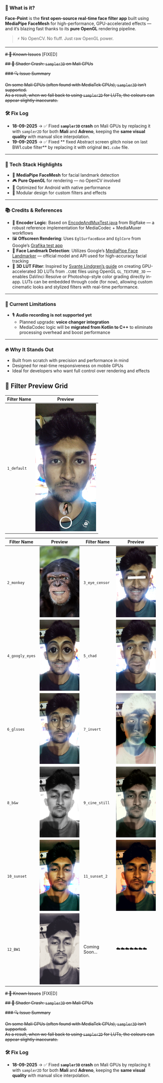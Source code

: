 ### 🎯 What is it?

**Face-Point** is the **first open-source real-time face filter app** built using **MediaPipe FaceMesh** for high-performance, GPU-accelerated effects — and it’s blazing fast thanks to its **pure OpenGL** rendering pipeline.

> ⚡ No OpenCV. No fluff. Just raw OpenGL power.

---
~~# 🐞 Known Issues~~ [FIXED]

~~## 🧨 Shader Crash: `sampler3D` on Mali GPUs~~

~~### 🔍 Issue Summary~~

~~On some Mali GPUs (often found with MediaTek CPUs), `sampler3D` isn’t supported.~~  
~~As a result, when we fall back to using `sampler2D` for LUTs, the colours can appear slightly inaccurate.~~

### 🛠️ Fix Log

- **18-09-2025** → ✅ Fixed **`sampler3D` crash** on Mali GPUs by replacing it with `sampler2D` for both **Mali** and **Adreno**, keeping the **same visual quality** with manual slice interpolation.
- **19-09-2025** → ✅ Fixed ** fixed Abstract screen glitch noise on last BW1.cube filter** by replacing it with original `BW1.cube` file.
---

### 🧵 Tech Stack Highlights

- 🧠 **MediaPipe FaceMesh** for facial landmark detection
- 🎮 **Pure OpenGL** for rendering — no OpenCV involved
- 📱 Optimized for Android with native performance
- 🧩 Modular design for custom filters and effects

---

### 📚 Credits & References

- 🎥 **Encoder Logic**: Based on [EncodeAndMuxTest.java](https://bigflake.com/mediacodec/EncodeAndMuxTest.java.txt) from Bigflake — a robust reference implementation for MediaCodec + MediaMuxer workflows
- 🖼️ **Offscreen Rendering**: Uses `EglSurfaceBase` and `EglCore` from Google’s [Grafika test app](https://github.com/google/grafika)
- 🧠 **Face Landmark Detection**: Utilizes Google’s [MediaPipe Face Landmarker](https://ai.google.dev/edge/mediapipe/solutions/vision/face_landmarker/android) — official model and API used for high-accuracy facial tracking
- 🎨 **3D LUT Filter**: Inspired by [Svante Lindgren’s guide](https://svnte.se/3d-lut) on creating GPU-accelerated 3D LUTs from `.CUBE` files using OpenGL `GL_TEXTURE_3D` — enables DaVinci Resolve or Photoshop-style color grading directly in-app. LUTs can be embedded through code (for now), allowing custom cinematic looks and stylized filters with real-time performance.

---

### 🚫 Current Limitations

- 🎙️ **Audio recording is not supported yet**
  - Planned upgrade: **voice changer integration**
  - MediaCodec logic will be **migrated from Kotlin to C++** to eliminate processing overhead and boost performance

---

### 🔥 Why It Stands Out

- Built from scratch with precision and performance in mind
- Designed for real-time responsiveness on mobile GPUs
- Ideal for developers who want full control over rendering and effects

## 🎨 Filter Preview Grid

| Filter Name | Preview |
| ----------- | ------- |
| `1_default` | <img src="screenshots/1_default.png" style="width:200px;"/> |

| Filter Name       | Preview                                                                 | Filter Name       | Preview                                                                  |
|-------------------|-------------------------------------------------------------------------|-------------------|---------------------------------------------------------------------------|
| `2_monkey`        | <img src="screenshots/2_monkey.png" style="width:200px;"/>              | `3_eye_censor`    | <img src="screenshots/3_eye_censor.png" style="width:200px;"/>           |
| `4_googly_eyes`   | <img src="screenshots/4_googly_eyes.png" style="width:200px;"/>         | `5_chad`          | <img src="screenshots/5_chad.png" style="width:200px;"/>                 |
| `6_glsses`        | <img src="screenshots/6_glsses.png" style="width:200px;"/>              | `7_invert`        | <img src="screenshots/7_invert.png" style="width:200px;"/>               |
| `8_b&w`           | <img src="screenshots/8_b&w.png" style="width:200px;"/>                 | `9_cine_still`    | <img src="screenshots/9_cine_still.png" style="width:200px;"/>           |
| `10_sunset`       | <img src="screenshots/10_sunset.png" style="width:200px;"/>             | `11_sunset_2`     | <img src="screenshots/11_sunset_2.png" style="width:200px;"/>            |
| `12_BW1`          | <img src="screenshots/12_BW1.png" style="width:200px;"/>                | Coming Soon...    | ☁️☁️☁️☁️☁️☁️☁️                                                           |

~~# 🐞 Known Issues~~ [FIXED] 

~~## 🧨 Shader Crash: `sampler3D` on Mali GPUs~~

~~### 🔍 Issue Summary~~

~~On some Mali GPUs (often found with MediaTek CPUs), `sampler3D` isn’t supported.~~  
~~As a result, when we fall back to using `sampler2D` for LUTs, the colours can appear slightly inaccurate.~~

### 🛠️ Fix Log

- **18-09-2025** → ✅ Fixed **`sampler3D` crash** on Mali GPUs by replacing it with `sampler2D` for both **Mali** and **Adreno**, keeping the **same visual quality** with manual slice interpolation.